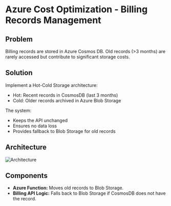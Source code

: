 # Azure Cost Optimization - Billing Records Management

## Problem
Billing records are stored in Azure Cosmos DB. Old records (>3 months) are rarely accessed but contribute to significant storage costs.

## Solution
Implement a Hot-Cold Storage architecture:
- Hot: Recent records in CosmosDB (last 3 months)
- Cold: Older records archived in Azure Blob Storage

The system:
- Keeps the API unchanged
- Ensures no data loss
- Provides fallback to Blob Storage for old records

## Architecture

![Architecture](architecture/architecture-diagram.png)

## Components
- **Azure Function:** Moves old records to Blob Storage.
- **Billing API Logic:** Falls back to Blob Storage if CosmosDB does not have the record.


